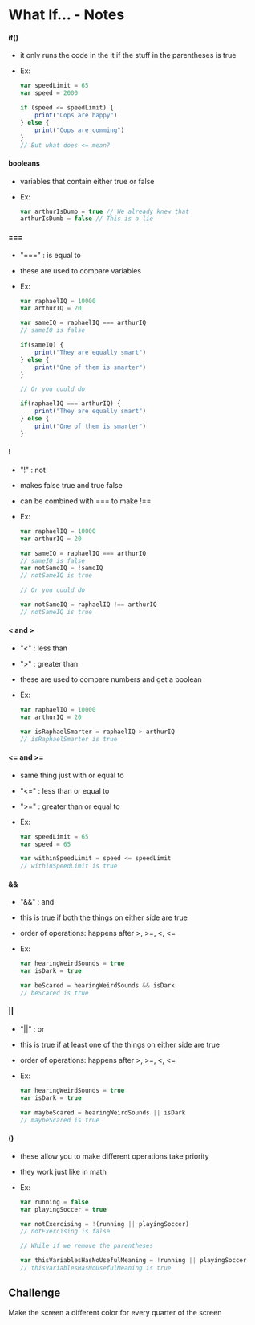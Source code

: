 # What If... - Notes

#### if()

* it only runs the code in the it if the stuff in the parentheses is true

* Ex:

  ```javascript
  var speedLimit = 65
  var speed = 2000
  
  if (speed <= speedLimit) {
      print("Cops are happy")
  } else {
      print("Cops are comming")
  }
  // But what does <= mean?
  ```

#### booleans

* variables that contain either true or false

* Ex:

  ```javascript
  var arthurIsDumb = true // We already knew that
  arthurIsDumb = false // This is a lie
  ```

#### ===

- "===" : is equal to

- these are used to compare variables

- Ex:

  ```javascript
  var raphaelIQ = 10000
  var arthurIQ = 20
  
  var sameIQ = raphaelIQ === arthurIQ
  // sameIQ is false
  
  if(sameIQ) {
      print("They are equally smart")
  } else {
      print("One of them is smarter")
  }
  
  // Or you could do
  
  if(raphaelIQ === arthurIQ) {
      print("They are equally smart")
  } else {
      print("One of them is smarter")
  }
  ```

#### !

- "!" : not

- makes false true and true false

- can be combined with \=== to make !\==

- Ex:

  ```javascript
  var raphaelIQ = 10000
  var arthurIQ = 20
  
  var sameIQ = raphaelIQ === arthurIQ
  // sameIQ is false
  var notSameIQ = !sameIQ
  // notSameIQ is true
  
  // Or you could do
  
  var notSameIQ = raphaelIQ !== arthurIQ
  // notSameIQ is true
  ```

#### \< and \>

* "\<" : less than

* "\>" : greater than

* these are used to compare numbers and get a boolean

* Ex:

  ```javascript
  var raphaelIQ = 10000
  var arthurIQ = 20
  
  var isRaphaelSmarter = raphaelIQ > arthurIQ
  // isRaphaelSmarter is true
  ```


#### <= and >=

* same thing just with or equal to

* "\<=" : less than or equal to

* "\>=" : greater than or equal to

* Ex:

  ```javascript
  var speedLimit = 65
  var speed = 65
  
  var withinSpeedLimit = speed <= speedLimit
  // withinSpeedLimit is true
  ```

#### &&

* "&&" : and

* this is true if both the things on either side are true

* order of operations: happens after \>, \>=, \<, \<=

* Ex:

  ```javascript
  var hearingWeirdSounds = true
  var isDark = true
  
  var beScared = hearingWeirdSounds && isDark
  // beScared is true
  ```


#### ||

* "||" : or

* this is true if at least one of the things on either side are true

* order of operations: happens after \>, \>=, \<, \<=

* Ex:

  ```javascript
  var hearingWeirdSounds = true
  var isDark = true
  
  var maybeScared = hearingWeirdSounds || isDark
  // maybeScared is true
  ```

#### ()

* these allow you to make different operations take priority

* they work just like in math

* Ex:

  ```javascript
  var running = false
  var playingSoccer = true
  
  var notExercising = !(running || playingSoccer)
  // notExercising is false
  
  // While if we remove the parentheses
  
  var thisVariablesHasNoUsefulMeaning = !running || playingSoccer
  // thisVariablesHasNoUsefulMeaning is true
  ```

## Challenge

Make the screen a different color for every quarter of the screen